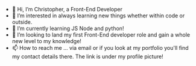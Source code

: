 - 👋 Hi, I’m Christopher, a Front-End Developer
- 👀 I’m interested in always learning new things whether within code or outside. 
- 🌱 I’m currently learning JS Node and python!
- 💞️ I’m looking to land my first Front-End developer role and gain a whole new level to my knowledge!
- 📫 How to reach me ... via email or if you look at my portfolio you'll find my contact details there. The link is under my profile picture!

<!---
CodingOdysseyOrginal/CodingOdysseyOrginal is a ✨ special ✨ repository because its `README.md` (this file) appears on your GitHub profile.
You can click the Preview link to take a look at your changes.
--->
